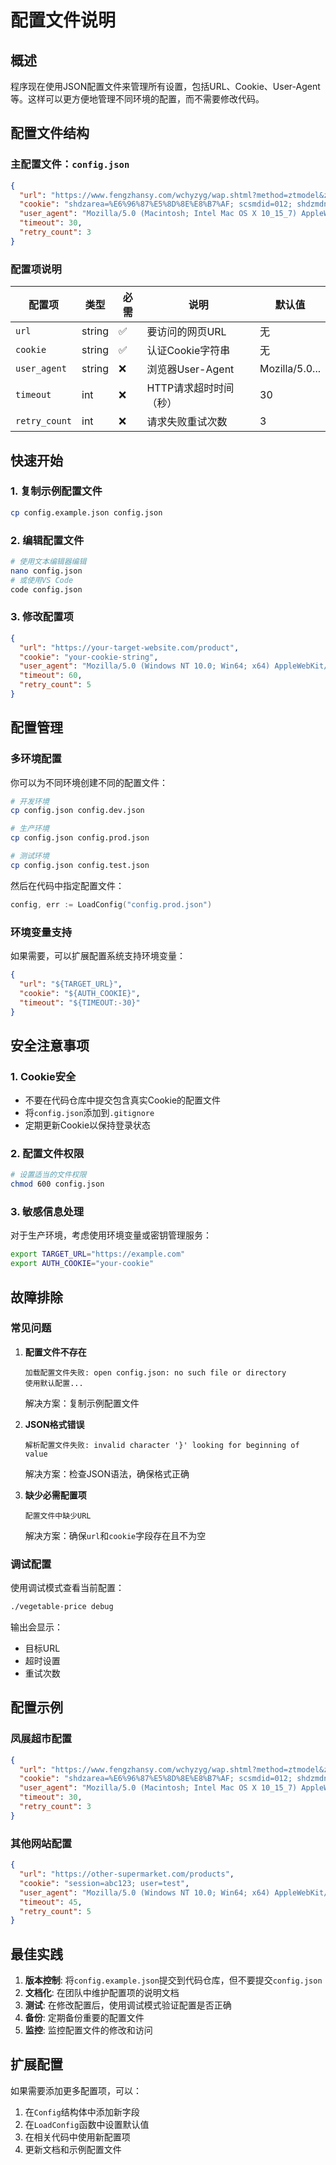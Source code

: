 # 配置文件说明

## 概述

程序现在使用JSON配置文件来管理所有设置，包括URL、Cookie、User-Agent等。这样可以更方便地管理不同环境的配置，而不需要修改代码。

## 配置文件结构

### 主配置文件：`config.json`

```json
{
  "url": "https://www.fengzhansy.com/wchyzyg/wap.shtml?method=ztmodel&ztid=gfl00%E7%93%9C%E6%9E%9C%E8%8A%B1%E8%8F%9C%E7%B1%BB",
  "cookie": "shdzarea=%E6%96%87%E5%8D%8E%E8%B7%AF; scsmdid=012; shdzmdname=%E5%87%A4%E5%B1%95%E8%B6%85%E5%B8%82%E6%96%87%E5%8D%8E%E8%B7%AF%E5%BA%97",
  "user_agent": "Mozilla/5.0 (Macintosh; Intel Mac OS X 10_15_7) AppleWebKit/537.36",
  "timeout": 30,
  "retry_count": 3
}
```

### 配置项说明

| 配置项 | 类型 | 必需 | 说明 | 默认值 |
|--------|------|------|------|--------|
| `url` | string | ✅ | 要访问的网页URL | 无 |
| `cookie` | string | ✅ | 认证Cookie字符串 | 无 |
| `user_agent` | string | ❌ | 浏览器User-Agent | Mozilla/5.0... |
| `timeout` | int | ❌ | HTTP请求超时时间（秒） | 30 |
| `retry_count` | int | ❌ | 请求失败重试次数 | 3 |

## 快速开始

### 1. 复制示例配置文件

```bash
cp config.example.json config.json
```

### 2. 编辑配置文件

```bash
# 使用文本编辑器编辑
nano config.json
# 或使用VS Code
code config.json
```

### 3. 修改配置项

```json
{
  "url": "https://your-target-website.com/product",
  "cookie": "your-cookie-string",
  "user_agent": "Mozilla/5.0 (Windows NT 10.0; Win64; x64) AppleWebKit/537.36",
  "timeout": 60,
  "retry_count": 5
}
```

## 配置管理

### 多环境配置

你可以为不同环境创建不同的配置文件：

```bash
# 开发环境
cp config.json config.dev.json

# 生产环境
cp config.json config.prod.json

# 测试环境
cp config.json config.test.json
```

然后在代码中指定配置文件：

```go
config, err := LoadConfig("config.prod.json")
```

### 环境变量支持

如果需要，可以扩展配置系统支持环境变量：

```json
{
  "url": "${TARGET_URL}",
  "cookie": "${AUTH_COOKIE}",
  "timeout": "${TIMEOUT:-30}"
}
```

## 安全注意事项

### 1. Cookie安全

- 不要在代码仓库中提交包含真实Cookie的配置文件
- 将`config.json`添加到`.gitignore`
- 定期更新Cookie以保持登录状态

### 2. 配置文件权限

```bash
# 设置适当的文件权限
chmod 600 config.json
```

### 3. 敏感信息处理

对于生产环境，考虑使用环境变量或密钥管理服务：

```bash
export TARGET_URL="https://example.com"
export AUTH_COOKIE="your-cookie"
```

## 故障排除

### 常见问题

1. **配置文件不存在**
   ```
   加载配置文件失败: open config.json: no such file or directory
   使用默认配置...
   ```
   解决方案：复制示例配置文件

2. **JSON格式错误**
   ```
   解析配置文件失败: invalid character '}' looking for beginning of value
   ```
   解决方案：检查JSON语法，确保格式正确

3. **缺少必需配置项**
   ```
   配置文件中缺少URL
   ```
   解决方案：确保`url`和`cookie`字段存在且不为空

### 调试配置

使用调试模式查看当前配置：

```bash
./vegetable-price debug
```

输出会显示：
- 目标URL
- 超时设置
- 重试次数

## 配置示例

### 凤展超市配置

```json
{
  "url": "https://www.fengzhansy.com/wchyzyg/wap.shtml?method=ztmodel&ztid=gfl00%E7%93%9C%E6%9E%9C%E8%8A%B1%E8%8F%9C%E7%B1%BB",
  "cookie": "shdzarea=%E6%96%87%E5%8D%8E%E8%B7%AF; scsmdid=012; shdzmdname=%E5%87%A4%E5%B1%95%E8%B6%85%E5%B8%82%E6%96%87%E5%8D%8E%E8%B7%AF%E5%BA%97",
  "user_agent": "Mozilla/5.0 (Macintosh; Intel Mac OS X 10_15_7) AppleWebKit/537.36",
  "timeout": 30,
  "retry_count": 3
}
```

### 其他网站配置

```json
{
  "url": "https://other-supermarket.com/products",
  "cookie": "session=abc123; user=test",
  "user_agent": "Mozilla/5.0 (Windows NT 10.0; Win64; x64) AppleWebKit/537.36",
  "timeout": 45,
  "retry_count": 5
}
```

## 最佳实践

1. **版本控制**: 将`config.example.json`提交到代码仓库，但不要提交`config.json`
2. **文档化**: 在团队中维护配置项的说明文档
3. **测试**: 在修改配置后，使用调试模式验证配置是否正确
4. **备份**: 定期备份重要的配置文件
5. **监控**: 监控配置文件的修改和访问

## 扩展配置

如果需要添加更多配置项，可以：

1. 在`Config`结构体中添加新字段
2. 在`LoadConfig`函数中设置默认值
3. 在相关代码中使用新配置项
4. 更新文档和示例配置文件
